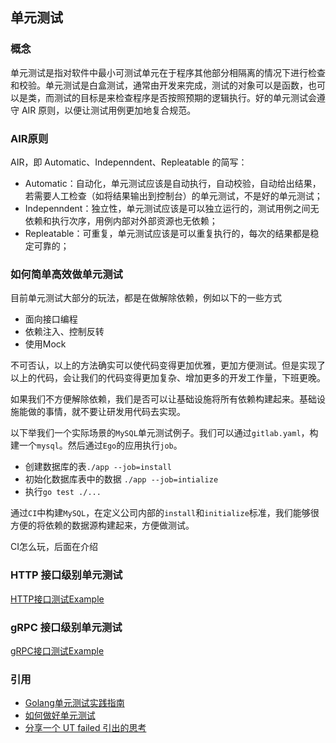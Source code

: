 ## 单元测试

### 概念

单元测试是指对软件中最小可测试单元在于程序其他部分相隔离的情况下进行检查和校验。单元测试是白盒测试，通常由开发来完成，测试的对象可以是函数，也可以是类，而测试的目标是来检查程序是否按照预期的逻辑执行。好的单元测试会遵守 AIR
原则，以便让测试用例更加地复合规范。

### AIR原则

AIR，即 Automatic、Indepenndent、Repleatable 的简写：

* Automatic：自动化，单元测试应该是自动执行，自动校验，自动给出结果，若需要人工检查（如将结果输出到控制台）的单元测试，不是好的单元测试；
* Indepenndent：独立性，单元测试应该是可以独立运行的，测试用例之间无依赖和执行次序，用例内部对外部资源也无依赖；
* Repleatable：可重复，单元测试应该是可以重复执行的，每次的结果都是稳定可靠的；

### 如何简单高效做单元测试

目前单元测试大部分的玩法，都是在做解除依赖，例如以下的一些方式

* 面向接口编程
* 依赖注入、控制反转
* 使用Mock

不可否认，以上的方法确实可以使代码变得更加优雅，更加方便测试。但是实现了以上的代码，会让我们的代码变得更加复杂、增加更多的开发工作量，下班更晚。

如果我们不方便解除依赖，我们是否可以让基础设施将所有依赖构建起来。基础设施能做的事情，就不要让研发用代码去实现。

以下举我们一个实际场景的`MySQL`单元测试例子。我们可以通过`gitlab.yaml`，构建一个`mysql`。然后通过`Ego`的应用执行`job`。

* 创建数据库的表`./app --job=install`
* 初始化数据库表中的数据 `./app --job=intialize`
* 执行`go test ./...`

通过`CI`中构建`MySQL`，在定义公司内部的`install`和`initialize`标准，我们能够很方便的将依赖的数据源构建起来，方便做测试。

CI怎么玩，后面在介绍

### HTTP 接口级别单元测试

[HTTP接口测试Example](https://github.com/gotomicro/ego-doc/blob/main/examples/unittest/http/main_test.go)

### gRPC 接口级别单元测试

[gRPC接口测试Example](https://github.com/gotomicro/ego-doc/blob/main/examples/unittest/grpc/main_test.go)

### 引用
* [Golang单元测试实践指南](https://mp.weixin.qq.com/s?src=11&timestamp=1630576331&ver=3290&signature=BcOBn5vIjb9uNyOe0162iqGckbT6CfTNSI2KR5EKTKRYmFPyajDLlGMBIdaYo91FcVraCTTH71BcgHAjL2nVF76p4UJYXvto5uWAqnTWLwFW7d6F15C-HkpFjGH90myW&new=1)
* [如何做好单元测试](https://mp.weixin.qq.com/s?src=11&timestamp=1630576201&ver=3290&signature=PLyPvRKKk25r22J46kIgp08IyO3R8iQW*Y6KKdTM1zsYTheyMAoTZmKtiNijpVGVujRUGAshDu64ldzGjmMoifSnADzgH-yV5rsQM4fPOIYM4Jj2cnB5F7rB97ONwegk&new=1)
* [分享一个 UT failed 引出的思考](https://mp.weixin.qq.com/s/iH4JdOCybwfaANT97zW7cg)

